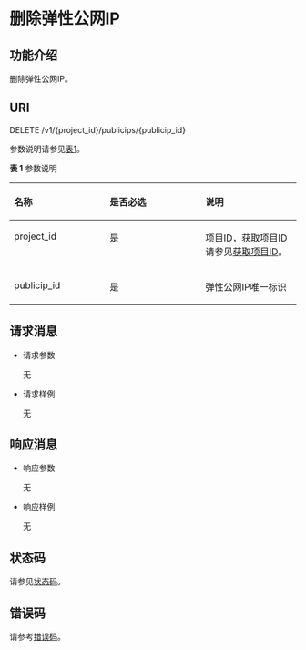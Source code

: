 # 删除弹性公网IP<a name="eip_api_0005"></a>

## 功能介绍<a name="zh-cn_topic_0201534180_section21768161"></a>

删除弹性公网IP。

## URI<a name="zh-cn_topic_0201534180_section61695723"></a>

DELETE /v1/\{project\_id\}/publicips/\{publicip\_id\}

参数说明请参见[表1](#zh-cn_topic_0201534180_table45251091)。

**表 1**  参数说明

<a name="zh-cn_topic_0201534180_table45251091"></a>
<table><thead align="left"><tr id="zh-cn_topic_0201534180_row25040094"><th class="cellrowborder" valign="top" width="33.33333333333333%" id="mcps1.2.4.1.1"><p id="zh-cn_topic_0201534180_p14981763"><a name="zh-cn_topic_0201534180_p14981763"></a><a name="zh-cn_topic_0201534180_p14981763"></a>名称</p>
</th>
<th class="cellrowborder" valign="top" width="33.33333333333333%" id="mcps1.2.4.1.2"><p id="zh-cn_topic_0201534180_p5563313"><a name="zh-cn_topic_0201534180_p5563313"></a><a name="zh-cn_topic_0201534180_p5563313"></a>是否必选</p>
</th>
<th class="cellrowborder" valign="top" width="33.33333333333333%" id="mcps1.2.4.1.3"><p id="zh-cn_topic_0201534180_p47975183"><a name="zh-cn_topic_0201534180_p47975183"></a><a name="zh-cn_topic_0201534180_p47975183"></a>说明</p>
</th>
</tr>
</thead>
<tbody><tr id="zh-cn_topic_0201534180_row60784581"><td class="cellrowborder" valign="top" width="33.33333333333333%" headers="mcps1.2.4.1.1 "><p id="zh-cn_topic_0201534180_p24604028"><a name="zh-cn_topic_0201534180_p24604028"></a><a name="zh-cn_topic_0201534180_p24604028"></a>project_id</p>
</td>
<td class="cellrowborder" valign="top" width="33.33333333333333%" headers="mcps1.2.4.1.2 "><p id="zh-cn_topic_0201534180_p46769243"><a name="zh-cn_topic_0201534180_p46769243"></a><a name="zh-cn_topic_0201534180_p46769243"></a>是</p>
</td>
<td class="cellrowborder" valign="top" width="33.33333333333333%" headers="mcps1.2.4.1.3 "><p id="zh-cn_topic_0201534180_p10487112"><a name="zh-cn_topic_0201534180_p10487112"></a><a name="zh-cn_topic_0201534180_p10487112"></a>项目ID，获取项目ID请参见<a href="获取项目ID.md#eip_api06_0004">获取项目ID</a>。</p>
</td>
</tr>
<tr id="zh-cn_topic_0201534180_row3475817"><td class="cellrowborder" valign="top" width="33.33333333333333%" headers="mcps1.2.4.1.1 "><p id="zh-cn_topic_0201534180_p13105749"><a name="zh-cn_topic_0201534180_p13105749"></a><a name="zh-cn_topic_0201534180_p13105749"></a>publicip_id</p>
</td>
<td class="cellrowborder" valign="top" width="33.33333333333333%" headers="mcps1.2.4.1.2 "><p id="zh-cn_topic_0201534180_p54932709"><a name="zh-cn_topic_0201534180_p54932709"></a><a name="zh-cn_topic_0201534180_p54932709"></a>是</p>
</td>
<td class="cellrowborder" valign="top" width="33.33333333333333%" headers="mcps1.2.4.1.3 "><p id="zh-cn_topic_0201534180_p20364417"><a name="zh-cn_topic_0201534180_p20364417"></a><a name="zh-cn_topic_0201534180_p20364417"></a>弹性公网IP唯一标识</p>
</td>
</tr>
</tbody>
</table>

## 请求消息<a name="zh-cn_topic_0201534180_section18390601"></a>

-   请求参数

    无

-   请求样例

    无


## 响应消息<a name="zh-cn_topic_0201534180_section31297682"></a>

-   响应参数

    无

-   响应样例

    无


## 状态码<a name="zh-cn_topic_0201534180_section31981619"></a>

请参见[状态码](状态码.md#eip_api05_0001)。

## 错误码<a name="zh-cn_topic_0201534180_section85821649202813"></a>

请参考[错误码](错误码.md#eip_api05_0002)。

